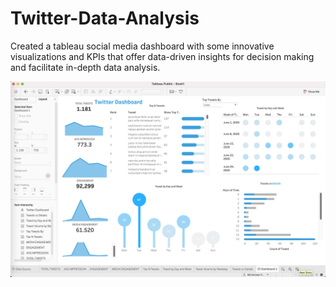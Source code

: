 # Twitter-Data-Analysis
Created a tableau social media dashboard with some innovative visualizations and KPIs that offer data-driven insights for decision making and facilitate in-depth data analysis.

![](readme_resources/twitter_dashboard.png)
